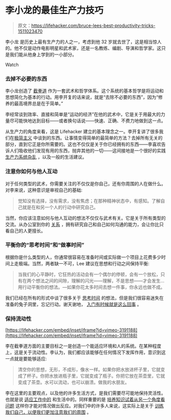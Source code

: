# 李小龙的最佳生产力技巧

> 原文：<https://lifehacker.com/bruce-lees-best-productivity-tricks-1511023470>

李小龙 是历史上最有生产力的人之一，考虑到他 32 岁就去世了，这是相当惊人的。他不仅是动作电影明星和武术家，还是一名教练、编剧、导演和哲学家。这只是我们能从他身上学到的一小部分。

Watch

### 去掉不必要的东西

李小龙创造了 [截拳道](http://en.wikipedia.org/wiki/Jeet_Kune_Do) 作为一套武术和哲学体系。这个系统的基本哲学是将运动和思想简化为基本的行动。用李开复的话来说，就是“去除不必要的东西”，因为“修养的最高境界总是在于简单。”

李经常谈到效率、直接和简单是“运动的经济”在他的武术中，它是关于用最大的力量尽可能快地达到目标——或者换句话说——快速、正确、不费力地做到这一点。

从生产力的角度来看，这是 Lifehacker 建立的基本理念之一。李开复讲了很多我们在[极简主义](http://lifehacker.com/tag/minimalism) 中谈到的东西。让事情变得简单的最简单的方法？去掉所有无关的部分，直到它正是你所需要的。这也不仅仅是关于你已经拥有的东西——李喜欢告诉人们吸收他们发现有用的东西，抛弃其他的一切——这间接地是一个很好的实践 [生产力系统](http://lifehacker.com/do-i-really-need-to-learn-a-productivity-method-5980873)[杂乱](http://lifehacker.com/how-clutter-affects-your-brain-and-what-you-can-do-abo-662647035) ，以及一般的生活建议。

### 注意你如何与他人互动

对于任何类型的武术，你需要关注的不仅仅是你自己，还有你周围的人在做什么。对李来说，这种意识是审视自己的基础:

> 觉知没有选择，没有需求，没有焦虑；在那种精神状态中，有感知。了解自己就是在和另一个人的行动中研究自己。

当然，你应该注意如何与他人互动的想法不仅仅与武术有关。它是关于所有类型的交流。从办公室到你的 [关系](https://lifehacker.com/communicate-better-with-your-significant-other-with-the-1489145411) ，拥有研究自己和自己如何沟通的能力，会让你比只看自己的人更擅长。

### 平衡你的“思考时间”和“做事时间”

根据你是什么类型的人，你通常很容易在准备时间或实际做一个项目上花费多少时间上走极端。当然，两者缺一不可，Lee 建议在思想和行动之间保持平衡:

> 当我们的心平静时，它狂热的活动会有一个偶尔的停顿，会有一个放松，只有在两个想法之间的间隙，理解的闪光——理解，不是思想——才会发生...用行动平衡你的想法。—如果你花太多时间去想一件事，你永远也做不成。

我们已经在所有的形式中谈了很多关于 [思考时间](https://lifehacker.com/why-your-schedule-should-have-a-weekly-appointment-dedi-5867860) 的想法，但是我们很容易迷失在准备的兔子洞里，忘记行动。谢天谢地， [入门有时候就是这么回事](http://lifehacker.com/getting-started-is-everything-5892576) 。

### 保持流动性

 [https://lifehacker.com/embed/inset/iframe?id=vimeo-3191188](https://lifehacker.com/embed/inset/iframe?id=vimeo-3191188) 

李在截拳道方面的主要目标之一是创造一个能适应环境和人的系统。在某种程度上，这是关于流动性。李认为，我们都应该能够在任何情况下发挥作用，意识到这一点就是要能够适应:

> 清空你的思想，无形，不成形，像水一样。如果你把水放进杯子里，它就变成了杯子。你把水放进瓶子里，它就变成了瓶子。你把它放在茶壶里，它就变成了茶壶。水可以流动，也可以崩溃。做我的水朋友。

李在这里的主要观点，以及他的许多生活方式，是我们需要尽可能地保持灵活性。也就是说 [适应工作中的](https://lifehacker.com/why-flexibility-at-work-is-key-5989394) 和生活中的。同样重要的是 [培养知识](http://lifehacker.com/being-a-jack-of-all-trades-doesnt-mean-youre-a-master-511886334)[试着从另一个角度看问题](http://lifehacker.com/confront-your-biases-to-see-the-world-from-another-poin-508303712) 这样你才能对情况做出反应。对我们中的许多人来说，这实际上是关于 [训练我们自己，以便我们更加注意我们的周围](http://lifehacker.com/5960811/how-to-develop-sherlock-holmes+like-powers-of-observation-and-deduction) 。